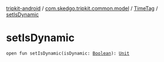 [tripkit-android](../../index.md) / [com.skedgo.tripkit.common.model](../index.md) / [TimeTag](index.md) / [setIsDynamic](./set-is-dynamic.md)

# setIsDynamic

`open fun setIsDynamic(isDynamic: `[`Boolean`](https://kotlinlang.org/api/latest/jvm/stdlib/kotlin/-boolean/index.html)`): `[`Unit`](https://kotlinlang.org/api/latest/jvm/stdlib/kotlin/-unit/index.html)